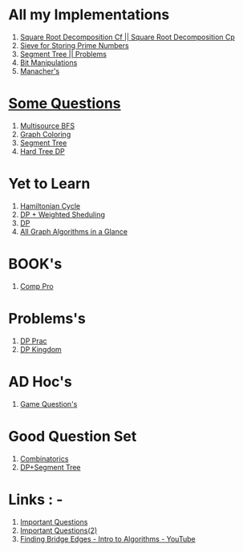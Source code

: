 <html>
<head> 
  <h1>All my Implementations</h1>
</head>

<body>
  <ol>
    <li><a href="https://codeforces.com/blog/entry/54133" onclick="window.open(this.href); return false;" onkeypress="window.open(this.href); return false;">Square Root Decomposition Cf    ||    </a><a href="https://cp-algorithms.com/data_structures/sqrt_decomposition.html" onclick="window.open(this.href); return false;" onkeypress="window.open(this.href); return false;">Square Root Decomposition Cp</a></li>
    <li><a href="https://www.geeksforgeeks.org/sieve-of-eratosthenes/" onclick="window.open(this.href); return false;" onkeypress="window.open(this.href); return false;">Sieve for Storing Prime Numbers</li>
     <li><a href="https://codeforces.com/blog/entry/18051" onclick="window.open(this.href); return false;" onkeypress="window.open(this.href); return false;">Segment Tree <a href="https://codeforces.com/blog/entry/15890" onclick="window.open(this.href); return false;" onkeypress="window.open(this.href); return false;"> || Problems  </li>
       <li><a href="https://www.hackerearth.com/practice/notes/bit-manipulation/" onclick="window.open(this.href); return false;" onkeypress="window.open(this.href); return false;">Bit Manipulations </li>
      <li><a href="https://quinston.com/code-snippets/manachers-algorithm-code/" onclick="window.open(this.href); return false;" onkeypress="window.open(this.href); return false;">Manacher's </li>
  </ol>
</body>
  
<head>
  <h1>Some Questions</h1>
</head>
<body>
  <ol>
    <li><a href="https://codeforces.com/contest/1105/problem/D" onclick="window.open(this.href); return false;" onkeypress="window.open(this.href); return false;">Multisource BFS</a></li>
    <li><a href="https://www.codechef.com/COOK102B/problems/ADAMTR" onclick="window.open(this.href); return false;" onkeypress="window.open(this.href); return false;">Graph Coloring</a></li>
    <li><a href="https://codeforces.com/contest/1108/problem/E2" onclick="window.open(this.href); return false;" onkeypress="window.open(this.href); return false;">Segment Tree</a></li>
    <li><a href="https://www.codechef.com/problems/XDCOMP" onclick="window.open(this.href); return false;" onkeypress="window.open(this.href); return false;">Hard Tree DP</a></li>
  </ol>
</body>

<head>
  <h1>Yet to Learn</h1>
</head>
 <body>
   <ol>
    <li><a href="https://codeforces.com/contest/1102/problem/F" onclick="window.open(this.href); return false;" onkeypress="window.open(this.href); return false;">Hamiltonian Cycle</a></li>
    <li><a href="https://codeforces.com/contest/1106/problem/E" onclick="window.open(this.href); return false;" onkeypress="window.open(this.href); return false;">DP + Weighted Sheduling</a></li>
    <li><a href="https://codeforces.com/problemset/problem/1110/D" onclick="window.open(this.href); return false;" onkeypress="window.open(this.href); return false;">DP</a></li>
     <li><a href="https://codeforces.com/blog/entry/16221" onclick="window.open(this.href); return false;" onkeypress="window.open(this.href); return false;">All Graph Algorithms in a Glance</a></li>
    
  </ol>
  </body>

<head>
  <h1>BOOK's</h1>
</head>
 <body>
   <ol>
    <li><a href="https://codeforces.com/blog/entry/50728" onclick="window.open(this.href); return false;" onkeypress="window.open(this.href); return false;">Comp Pro</a></li>
  </ol>
  </body>
  
  <head>
  <h1>Problems's</h1>
</head>
 <body>
   <ol>
    <li><a href="https://codeforces.com/contest/1114/problem/D" onclick="window.open(this.href); return false;" onkeypress="window.open(this.href); return false;">DP Prac</a></li>
     <li><a href="https://www.hackerrank.com/challenges/kingdom-division/problem" onclick="window.open(this.href); return false;" onkeypress="window.open(this.href); return false;">DP Kingdom</a></li>
  </ol>
  </body>
  <h1>AD Hoc's</h1>
</head>
 <body>
   <ol>
    <li><a href="https://www.codechef.com/problems/CLGAME" onclick="window.open(this.href); return false;" onkeypress="window.open(this.href); return false;">Game Question's</a></li>
  </ol>
  </body>
  </body>
  <h1>Good Question Set</h1>
</head>
 <body>
   <ol>
    <li><a href="https://codeforces.com/contest/560/problem/E" onclick="window.open(this.href); return false;" onkeypress="window.open(this.href); return false;">Combinatorics</a></li>
    <li><a href="https://codeforces.com/contest/834/problem/D" onclick="window.open(this.href); return false;" onkeypress="window.open(this.href); return false;">DP+Segment Tree</a></li>
     
  </ol>
  </body>
  <h1>Links : - </h1>
</head>
 <body>
   <ol>
    <li><a href="http://praveendhinwacoding.blogspot.com/2013/06/700-problems-to-understand-you-complete.html" onclick="window.open(this.href); return false;" onkeypress="window.open(this.href); return false;">Important Questions</a></li>
    <li><a href="https://www.commonlounge.com/discussion/5d2822257dfa49328d85fd27cf114441/main" onclick="window.open(this.href); return false;" onkeypress="window.open(this.href); return false;">Important Questions(2)</a></li>
     <li><a href="https://www.youtube.com/watch?v=K2rkXGltHXQ" onclick="window.open(this.href); return false;" onkeypress="window.open(this.href); return false;">Finding Bridge Edges - Intro to Algorithms - YouTube</a></li>
    
  </ol>
  </body>
            
  
</html>
